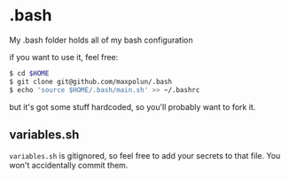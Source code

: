 # .bash
My .bash folder holds all of my bash configuration

if you want to use it, feel free:

```sh
$ cd $HOME
$ git clone git@github.com/maxpolun/.bash
$ echo 'source $HOME/.bash/main.sh' >> ~/.bashrc
```

but it's got some stuff hardcoded, so you'll probably want to fork it.

## variables.sh

`variables.sh` is gitignored, so feel free to add your secrets to that file. You won't accidentally commit them.
